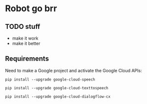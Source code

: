 # Robot go brr

## TODO stuff

- make it work
- make it better

## Requirements

Need to make a Google project and activate the Google Cloud APIs:

``pip install --upgrade google-cloud-speech``

``pip install --upgrade google-cloud-texttospeech``

``pip install --upgrade google-cloud-dialogflow-cx``
